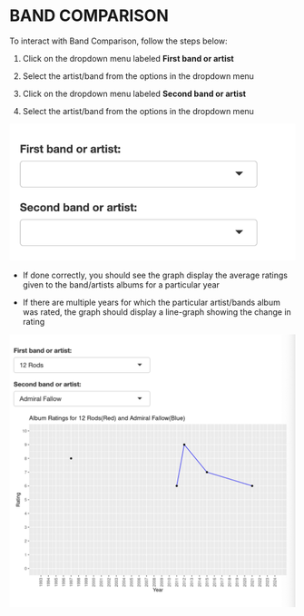 # BAND COMPARISON

To interact with Band Comparison, follow the steps below:

1) Click on the dropdown menu labeled **First band or artist**

2) Select the artist/band from the options in the dropdown menu

3) Click on the dropdown menu labeled **Second band or artist**

4) Select the artist/band from the options in the dropdown menu

![Band Comp 1](396_18.png)

- If done correctly, you should see the graph display the average ratings given to the band/artists albums for a particular year

- If there are multiple years for which the particular artist/bands album was rated, the graph should display a line-graph showing the change in rating

![Band Comp 2](396_19.png)